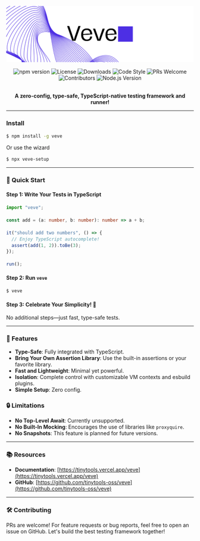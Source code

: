 ![Veve Banner](./assets/banner.png)

<div align="center">
  <img src="https://img.shields.io/npm/v/veve" alt="npm version">
  <img src="https://img.shields.io/npm/l/veve" alt="License">
  <img src="https://img.shields.io/npm/dm/veve" alt="Downloads">
  <img src="https://img.shields.io/badge/code_style-eslint-brightgreen" alt="Code Style">
  <img src="https://img.shields.io/badge/PRs-welcome-brightgreen.svg" alt="PRs Welcome">
  <img src="https://img.shields.io/github/contributors/tinytools-oss/veve" alt="Contributors">
  <img src="https://img.shields.io/node/v/veve" alt="Node.js Version">
  <br />
  <br />
  <p><strong>A zero-config, type-safe, TypeScript-native testing framework and runner!</strong></p>
</div>

---

### Install

```bash
$ npm install -g veve
```

Or use the wizard

```bash
$ npx veve-setup
```

---

### 🚀 Quick Start

#### Step 1: Write Your Tests in TypeScript

```typescript
import "veve";

const add = (a: number, b: number): number => a + b;

it("should add two numbers", () => {
  // Enjoy TypeScript autocomplete!
  assert(add(1, 2)).toBe(3);
});

run();
```

#### Step 2: Run `veve`

```bash
$ veve
```

#### Step 3: Celebrate Your Simplicity! 🎉  
No additional steps—just fast, type-safe tests.

---

### 🌟 Features

- **Type-Safe**: Fully integrated with TypeScript.  
- **Bring Your Own Assertion Library**: Use the built-in assertions or your favorite library.  
- **Fast and Lightweight**: Minimal yet powerful.  
- **Isolation**: Complete control with customizable VM contexts and esbuild plugins.  
- **Simple Setup**: Zero config.  

### 🔒 Limitations

- **No Top-Level Await**: Currently unsupported.  
- **No Built-In Mocking**: Encourages the use of libraries like `proxyquire`.  
- **No Snapshots**: This feature is planned for future versions.  

---

### 📚 Resources

- **Documentation**: [https://tinytools.vercel.app/veve](https://tinytools.vercel.app/veve)  
- **GitHub**: [https://github.com/tinytools-oss/veve](https://github.com/tinytools-oss/veve)  

---  

### 🛠 Contributing

PRs are welcome! For feature requests or bug reports, feel free to open an issue on GitHub. Let's build the best testing framework together!
